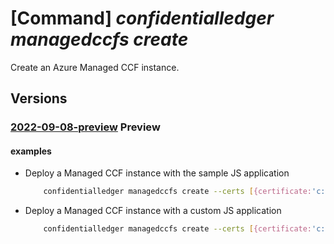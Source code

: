 # [Command] _confidentialledger managedccfs create_

Create an Azure Managed CCF instance.

## Versions

### [2022-09-08-preview](/Resources/mgmt-plane/L3N1YnNjcmlwdGlvbnMve30vcmVzb3VyY2Vncm91cHMve30vcHJvdmlkZXJzL21pY3Jvc29mdC5jb25maWRlbnRpYWxsZWRnZXIvbWFuYWdlZGNjZnMve30=/2022-09-08-preview.xml) **Preview**

<!-- mgmt-plane /subscriptions/{}/resourcegroups/{}/providers/microsoft.confidentialledger/managedccfs/{} 2022-09-08-preview -->

#### examples

- Deploy a Managed CCF instance with the sample JS application
    ```bash
        confidentialledger managedccfs create --certs [{certificate:'c:\certs\member0_cert.pem',tag:"member0"},{certificate:'c:\certs\member1_cert.pem',tag:"member1"}] --name mymccfinstance --resource-group mccfRG --location southcentralus --deployment-type {language-runtime:'JS',app-source-uri:'sample'}
    ```

- Deploy a Managed CCF instance with a custom JS application
    ```bash
        confidentialledger managedccfs create --certs [{certificate:'c:\certs\member0_cert.pem',tag:"member0"},{certificate:'c:\certs\member1_cert.pem',tag:"member1"}] --name mymccfinstance --resource-group mccfRG --location southcentralus --deployment-type {language-runtime:'JS',app-source-uri:'customImage'}
    ```

